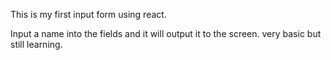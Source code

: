 This is my first input form using react.

Input a name into the fields and it will output it to the screen.
very basic but still learning.
